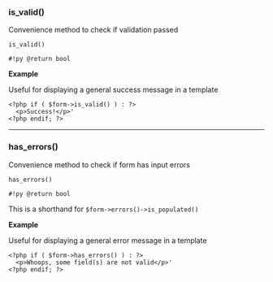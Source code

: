 ### **is_valid()**
Convenience method to check if validation passed

~~~{.js}
is_valid()
~~~

`#!py @return bool`

**Example**

Useful for displaying a general success message in a template
~~~~{.php}
<?php if ( $form->is_valid() ) : ?>
  <p>Success!</p>'
<?php endif; ?>
~~~~

---

### **has_errors()**
Convenience method to check if form has input errors

~~~{.js}
has_errors()
~~~

`#!py @return bool`

This is a shorthand for `$form->errors()->is_populated()`

**Example**

Useful for displaying a general error message in a template
~~~~{.php}
<?php if ( $form->has_errors() ) : ?>
  <p>Whoops, some field(s) are not valid</p>'
<?php endif; ?>
~~~~
